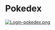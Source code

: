 # Pokedex

[![Login-pokedex.png](https://i.postimg.cc/xCnm7d8W/Login-pokedex.png)](https://postimg.cc/1g74VspH)
